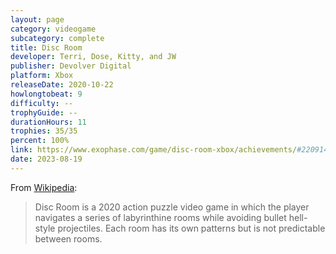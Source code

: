 ```yaml
---
layout: page
category: videogame
subcategory: complete
title: Disc Room
developer: Terri, Dose, Kitty, and JW
publisher: Devolver Digital
platform: Xbox
releaseDate: 2020-10-22
howlongtobeat: 9
difficulty: --
trophyGuide: --
durationHours: 11
trophies: 35/35
percent: 100%
link: https://www.exophase.com/game/disc-room-xbox/achievements/#2209141
date: 2023-08-19
---
```


From [Wikipedia](https://en.wikipedia.org/wiki/Disc_Room):

> Disc Room is a 2020 action puzzle video game in which the player navigates a series of labyrinthine rooms while avoiding bullet hell-style projectiles. Each room has its own patterns but is not predictable between rooms.
